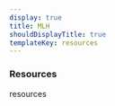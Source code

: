 ```yaml
---
display: true
title: MLH
shouldDisplayTitle: true
templateKey: resources
---
```


### Resources

resources
